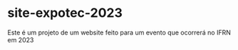 # site-expotec-2023
Este é um projeto de um website feito para um evento que ocorrerá no IFRN em 2023
